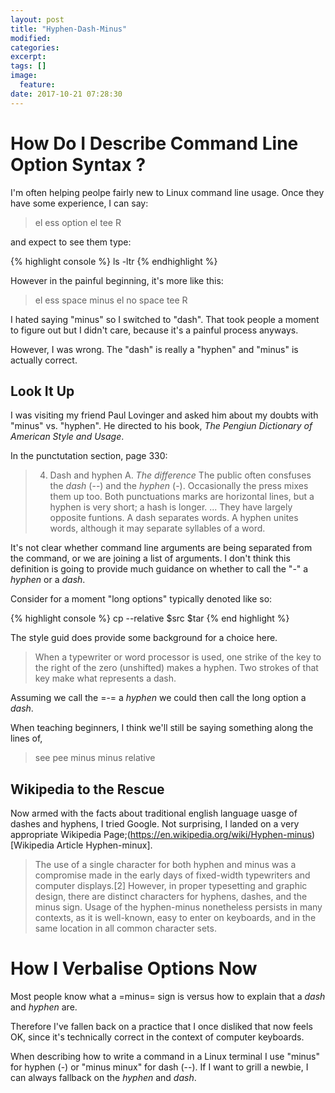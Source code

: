 ```yaml
---
layout: post
title: "Hyphen-Dash-Minus"
modified:
categories:
excerpt:
tags: []
image:
  feature:
date: 2017-10-21 07:28:30
---
```


# How Do I Describe Command Line Option Syntax ?

I'm often helping peolpe fairly new to Linux command line usage. Once they have some
experience, I can say:

> el ess option el tee R

and expect to see them type:

{% highlight console %}
ls -ltr
{% endhighlight %}


However in the painful beginning, it's more like this:

> el ess space minus el no space tee R

I hated saying "minus" so I switched to "dash". That took people a moment to figure out
but I didn't care, because it's a painful process anyways.

However, I was wrong. The "dash" is really a "hyphen" and "minus" is actually correct.

## Look It Up
I was visiting my friend Paul Lovinger and asked him about my doubts with "minus" vs. "hyphen".
He directed to his book, _The Pengiun Dictionary of American Style and Usage_.

In the punctutation section, page 330:

> 4. Dash and hyphen
> A. _The difference_
>   The public often consfuses the _dash_ (--) and the _hyphen_ (-). Occasionally the press mixes
> them up too. Both punctuations marks are horizontal lines, but a hyphen is very short; a hash is longer.
> ...
> They have largely opposite funtions. A dash separates words. A hyphen unites words, although it may separate syllables of a word.

It's not clear whether command line arguments are being separated from the command, or we are joining a list of arguments.
I don't think this definition is going to provide much guidance on whether to call the "-" a _hyphen_ or a _dash_.

Consider for a moment "long options" typically denoted like so:

{% highlight console %}
cp --relative $src $tar
{% end highlight %}


The style guid does provide some background for a choice here.

> When a typewriter or word processor is
> used, one strike of the key to the right of
> the zero (unshifted)  makes a hyphen.
> Two strokes of that key make what represents a dash.

Assuming we call the =-= a _hyphen_ we could then call the long option a _dash_.

When teaching beginners, I think we'll still be saying something along the lines of,

> see pee minus minus relative

## Wikipedia to the Rescue

Now armed with the facts about traditional english language uasge of dashes and hyphens, I tried Google. Not surprising, I  landed on a
very appropriate Wikipedia Page;(https://en.wikipedia.org/wiki/Hyphen-minus)[Wikipedia Article Hyphen-minux].

> The use of a single character for both hyphen and minus was a compromise made
in the early days of fixed-width typewriters and computer displays.[2] However,
in proper typesetting and graphic design, there are distinct characters for
hyphens, dashes, and the minus sign. Usage of the hyphen-minus nonetheless
persists in many contexts, as it is well-known, easy to enter on keyboards, and
in the same location in all common character sets.


# How I Verbalise Options Now

Most people know what a =minus= sign is versus how to explain that a _dash_ and _hyphen_ are.

Therefore I've fallen back on a practice that I once disliked that now feels OK, since it's
technically correct in the context of computer keyboards.

When describing how to write a command in a Linux terminal I use "minus" for hyphen (-) or "minus minux" for dash (--).
If I want to grill a newbie, I can always fallback on the _hyphen_ and _dash_.
